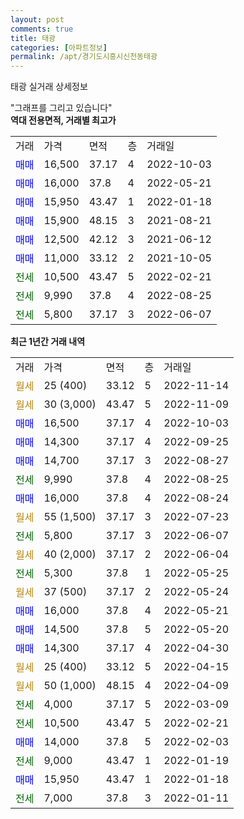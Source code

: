 ```yaml
---
layout: post
comments: true
title: 태광
categories: [아파트정보]
permalink: /apt/경기도시흥시신천동태광
---
```


태광 실거래 상세정보

<script type="text/javascript">
  google.charts.load('current', {'packages':['line', 'corechart']});
  google.charts.setOnLoadCallback(drawChart);

  function drawChart() {
    var data = new google.visualization.DataTable();
    data.addColumn('date', '거래일');
    data.addColumn('number', "매매");
    data.addColumn('number', "전세");
    data.addColumn('number', "전매");

    data.addRows([[new Date(Date.parse("2022-11-14")), null, null, null], [new Date(Date.parse("2022-11-09")), null, null, null], [new Date(Date.parse("2022-10-03")), 16500, null, null], [new Date(Date.parse("2022-09-25")), 14300, null, null], [new Date(Date.parse("2022-08-27")), 14700, null, null], [new Date(Date.parse("2022-08-25")), null, 9990, null], [new Date(Date.parse("2022-08-24")), 16000, null, null], [new Date(Date.parse("2022-07-23")), null, null, null], [new Date(Date.parse("2022-06-07")), null, 5800, null], [new Date(Date.parse("2022-06-04")), null, null, null], [new Date(Date.parse("2022-05-25")), null, 5300, null], [new Date(Date.parse("2022-05-24")), null, null, null], [new Date(Date.parse("2022-05-21")), 16000, null, null], [new Date(Date.parse("2022-05-20")), 14500, null, null], [new Date(Date.parse("2022-04-30")), 14300, null, null], [new Date(Date.parse("2022-04-15")), null, null, null], [new Date(Date.parse("2022-04-09")), null, null, null], [new Date(Date.parse("2022-03-09")), null, 4000, null], [new Date(Date.parse("2022-02-21")), null, 10500, null], [new Date(Date.parse("2022-02-03")), 14000, null, null], [new Date(Date.parse("2022-01-19")), null, 9000, null], [new Date(Date.parse("2022-01-18")), 15950, null, null], [new Date(Date.parse("2022-01-11")), null, 7000, null]]);

    var options = {
      hAxis: {
        format: 'yyyy/MM/dd'
      },    
      lineWidth: 0,
      pointsVisible: true,    
      title: '최근 1년간 유형별 실거래가 분포',
      legend: { position: 'bottom' }
    };

    var formatter = new google.visualization.NumberFormat({pattern:'###,###'} );
    formatter.format(data, 1);
    formatter.format(data, 2);
    
    setTimeout(function() {
        var chart = new google.visualization.LineChart(document.getElementById('columnchart_material'));
        chart.draw(data, (options));
        document.getElementById('loading').style.display = 'none';
    }, 200);
  }
</script>


<div id="loading" style="z-index:20; display: block; margin-left: 0px">"그래프를 그리고 있습니다"</div>
<div id="columnchart_material" style="width: 95%; margin-left: 0px; display: block"></div>
<!-- contents start -->
<b>역대 전용면적, 거래별 최고가</b>
<table class="sortable">
    <tr>
      <td>거래</td>
      <td>가격</td>
      <td>면적</td>
      <td>층</td>
      <td>거래일</td>
    </tr>
        <tr>
          <td><a style="color: blue">매매</a></td>
          <td>16,500</td>
          <td>37.17</td>
          <td>4</td>
          <td>2022-10-03</td>
        </tr>            <tr>
          <td><a style="color: blue">매매</a></td>
          <td>16,000</td>
          <td>37.8</td>
          <td>4</td>
          <td>2022-05-21</td>
        </tr>            <tr>
          <td><a style="color: blue">매매</a></td>
          <td>15,950</td>
          <td>43.47</td>
          <td>1</td>
          <td>2022-01-18</td>
        </tr>            <tr>
          <td><a style="color: blue">매매</a></td>
          <td>15,900</td>
          <td>48.15</td>
          <td>3</td>
          <td>2021-08-21</td>
        </tr>            <tr>
          <td><a style="color: blue">매매</a></td>
          <td>12,500</td>
          <td>42.12</td>
          <td>3</td>
          <td>2021-06-12</td>
        </tr>            <tr>
          <td><a style="color: blue">매매</a></td>
          <td>11,000</td>
          <td>33.12</td>
          <td>2</td>
          <td>2021-10-05</td>
        </tr>        
        <tr>
              <td><a style="color: darkgreen">전세</a></td>
              <td>10,500</td>
              <td>43.47</td>
              <td>5</td>
              <td>2022-02-21</td>
            </tr>            <tr>
              <td><a style="color: darkgreen">전세</a></td>
              <td>9,990</td>
              <td>37.8</td>
              <td>4</td>
              <td>2022-08-25</td>
            </tr>            <tr>
              <td><a style="color: darkgreen">전세</a></td>
              <td>5,800</td>
              <td>37.17</td>
              <td>3</td>
              <td>2022-06-07</td>
            </tr>        
    
</table>

<b>최근 1년간 거래 내역</b>

<table class="sortable">
    <tr>
      <td>거래</td>
      <td>가격</td>
      <td>면적</td>
      <td>층</td>
      <td>거래일</td>
    </tr>
    <tr>
      <td><a style="color: darkgoldenrod">월세</a></td>
      <td>25 (400)</td>
      <td>33.12</td>
      <td>5</td>
      <td>2022-11-14</td>
    </tr>          <tr>
      <td><a style="color: darkgoldenrod">월세</a></td>
      <td>30 (3,000)</td>
      <td>43.47</td>
      <td>5</td>
      <td>2022-11-09</td>
    </tr>          <tr>
      <td><a style="color: blue">매매</a></td>
      <td>16,500</td>
      <td>37.17</td>
      <td>4</td>
      <td>2022-10-03</td>
    </tr>          <tr>
      <td><a style="color: blue">매매</a></td>
      <td>14,300</td>
      <td>37.17</td>
      <td>4</td>
      <td>2022-09-25</td>
    </tr>          <tr>
      <td><a style="color: blue">매매</a></td>
      <td>14,700</td>
      <td>37.17</td>
      <td>3</td>
      <td>2022-08-27</td>
    </tr>          <tr>
      <td><a style="color: darkgreen">전세</a></td>
      <td>9,990</td>
      <td>37.8</td>
      <td>4</td>
      <td>2022-08-25</td>
    </tr>          <tr>
      <td><a style="color: blue">매매</a></td>
      <td>16,000</td>
      <td>37.8</td>
      <td>4</td>
      <td>2022-08-24</td>
    </tr>          <tr>
      <td><a style="color: darkgoldenrod">월세</a></td>
      <td>55 (1,500)</td>
      <td>37.17</td>
      <td>3</td>
      <td>2022-07-23</td>
    </tr>          <tr>
      <td><a style="color: darkgreen">전세</a></td>
      <td>5,800</td>
      <td>37.17</td>
      <td>3</td>
      <td>2022-06-07</td>
    </tr>          <tr>
      <td><a style="color: darkgoldenrod">월세</a></td>
      <td>40 (2,000)</td>
      <td>37.17</td>
      <td>2</td>
      <td>2022-06-04</td>
    </tr>          <tr>
      <td><a style="color: darkgreen">전세</a></td>
      <td>5,300</td>
      <td>37.8</td>
      <td>1</td>
      <td>2022-05-25</td>
    </tr>          <tr>
      <td><a style="color: darkgoldenrod">월세</a></td>
      <td>37 (500)</td>
      <td>37.17</td>
      <td>2</td>
      <td>2022-05-24</td>
    </tr>          <tr>
      <td><a style="color: blue">매매</a></td>
      <td>16,000</td>
      <td>37.8</td>
      <td>4</td>
      <td>2022-05-21</td>
    </tr>          <tr>
      <td><a style="color: blue">매매</a></td>
      <td>14,500</td>
      <td>37.8</td>
      <td>5</td>
      <td>2022-05-20</td>
    </tr>          <tr>
      <td><a style="color: blue">매매</a></td>
      <td>14,300</td>
      <td>37.17</td>
      <td>4</td>
      <td>2022-04-30</td>
    </tr>          <tr>
      <td><a style="color: darkgoldenrod">월세</a></td>
      <td>25 (400)</td>
      <td>33.12</td>
      <td>5</td>
      <td>2022-04-15</td>
    </tr>          <tr>
      <td><a style="color: darkgoldenrod">월세</a></td>
      <td>50 (1,000)</td>
      <td>48.15</td>
      <td>4</td>
      <td>2022-04-09</td>
    </tr>          <tr>
      <td><a style="color: darkgreen">전세</a></td>
      <td>4,000</td>
      <td>37.17</td>
      <td>5</td>
      <td>2022-03-09</td>
    </tr>          <tr>
      <td><a style="color: darkgreen">전세</a></td>
      <td>10,500</td>
      <td>43.47</td>
      <td>5</td>
      <td>2022-02-21</td>
    </tr>          <tr>
      <td><a style="color: blue">매매</a></td>
      <td>14,000</td>
      <td>37.8</td>
      <td>5</td>
      <td>2022-02-03</td>
    </tr>          <tr>
      <td><a style="color: darkgreen">전세</a></td>
      <td>9,000</td>
      <td>43.47</td>
      <td>1</td>
      <td>2022-01-19</td>
    </tr>          <tr>
      <td><a style="color: blue">매매</a></td>
      <td>15,950</td>
      <td>43.47</td>
      <td>1</td>
      <td>2022-01-18</td>
    </tr>          <tr>
      <td><a style="color: darkgreen">전세</a></td>
      <td>7,000</td>
      <td>37.8</td>
      <td>3</td>
      <td>2022-01-11</td>
    </tr>      </table>
<!-- contents end -->    

